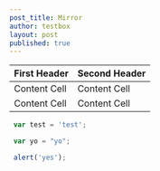 ```yaml
---
post_title: Mirror
author: testbox
layout: post
published: true
---
```


| First Header  | Second Header |
| ------------- | ------------- |
| Content Cell  | Content Cell  |
| Content Cell  | Content Cell  |

```js
 var test = 'test';

 var yo = "yo";

 alert('yes');

```